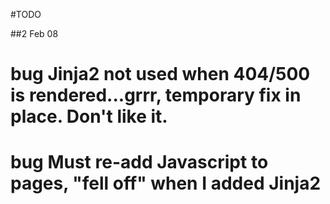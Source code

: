 #TODO

##2 Feb 08

# __bug__ Jinja2 not used when 404/500 is rendered...grrr, temporary fix in place.  Don't like it.
# __bug__ Must re-add Javascript to pages, "fell off" when I added Jinja2

